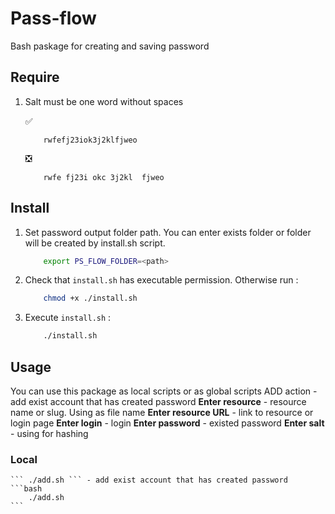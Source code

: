 # Pass-flow
Bash paskage for creating and saving password

## Require
1. Salt must be one word without spaces    
    
    :white_check_mark: 
    ```
        rwfefj23iok3j2klfjweo
    ```    
    :negative_squared_cross_mark:    
    ```
        rwfe fj23i okc 3j2kl  fjweo
    ```  
## Install
1. Set password output folder path. You can enter exists folder or folder will be created by install.sh script. 
    ```bash
        export PS_FLOW_FOLDER=<path>
    ```
2. Check that ``` install.sh ``` has executable permission. Otherwise run :   
    ```bash
        chmod +x ./install.sh
    ```

3.  Execute ``` install.sh ``` :   
    ```bash
        ./install.sh
    ```    
## Usage 
You can use this package as local scripts or as global scripts
ADD action - add exist account that has created password
    __Enter resource__ - resource name or slug. Using as file name
    __Enter resource URL__ - link to resource or login page
    __Enter login__ - login
    __Enter password__ - existed password
    __Enter salt__ - using for hashing
### Local
    ``` ./add.sh ``` - add exist account that has created password
    ```bash
        ./add.sh 
    ```
